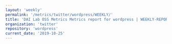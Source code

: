 ```yaml
---
layout: 'weekly'
permalink: '/metrics/twitter/wordpress/WEEKLY/'
title: 'DAI Lab OSS Metrics Metrics report for wordpress | WEEKLY-REPORT-2019-10-25'
organization: 'twitter'
repository: 'wordpress'
current_date: '2019-10-25'
---
```

